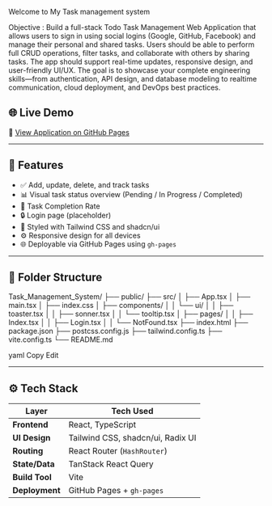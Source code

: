 Welcome to My Task management system

Objective :
Build a full-stack Todo Task Management Web Application that allows users to sign in using social logins (Google, GitHub, Facebook) and manage their personal and shared tasks. Users should be able to perform full CRUD operations, filter tasks, and collaborate with others by sharing tasks. The app should support real-time updates, responsive design, and user-friendly UI/UX. The goal is to showcase your complete engineering skills—from authentication, API design, and database modeling to realtime communication, cloud deployment, and DevOps best practices. 


## 🌐 Live Demo

📍 [View Application on GitHub Pages](https://prasanthmurugesan-dev.github.io/Task_Management_System/)

---

## 📌 Features

- ✅ Add, update, delete, and track tasks
- 📊 Visual task status overview (Pending / In Progress / Completed)
- 🎯 Task Completion Rate
- 🔒 Login page (placeholder)
- 🎨 Styled with Tailwind CSS and shadcn/ui
- ⚙️ Responsive design for all devices
- 🌐 Deployable via GitHub Pages using `gh-pages`

---

## 📁 Folder Structure

Task_Management_System/
├── public/
├── src/
│ ├── App.tsx
│ ├── main.tsx
│ ├── index.css
│ ├── components/
│ │ └── ui/
│ │ ├── toaster.tsx
│ │ ├── sonner.tsx
│ │ └── tooltip.tsx
│ ├── pages/
│ │ ├── Index.tsx
│ │ ├── Login.tsx
│ │ └── NotFound.tsx
├── index.html
├── package.json
├── postcss.config.js
├── tailwind.config.ts
├── vite.config.ts
└── README.md

yaml
Copy
Edit

---

## ⚙️ Tech Stack

| Layer        | Tech Used                    |
|--------------|-------------------------------|
| **Frontend** | React, TypeScript             |
| **UI Design**| Tailwind CSS, shadcn/ui, Radix UI |
| **Routing**  | React Router (`HashRouter`)   |
| **State/Data** | TanStack React Query        |
| **Build Tool** | Vite                        |
| **Deployment** | GitHub Pages + `gh-pages`   |
